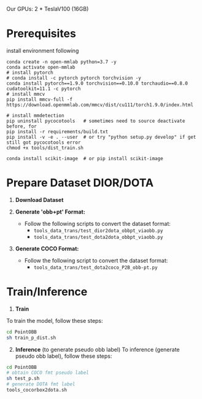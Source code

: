 Our GPUs: 2 * TeslaV100 (16GB)

# Prerequisites
install environment following
```shell script
conda create -n open-mmlab python=3.7 -y
conda activate open-mmlab
# install pytorch
# conda install -c pytorch pytorch torchvision -y
conda install pytorch==1.9.0 torchvision==0.10.0 torchaudio==0.8.0 cudatoolkit=11.1 -c pytorch
# install mmcv
pip install mmcv-full -f https://download.openmmlab.com/mmcv/dist/cu111/torch1.9.0/index.html

# install mmdetection
pip uninstall pycocotools   # sometimes need to source deactivate before, for 
pip install -r requirements/build.txt
pip install -v -e . --user  # or try "python setup.py develop" if get still got pycocotools error
chmod +x tools/dist_train.sh
```

```shell script
conda install scikit-image  # or pip install scikit-image
```


# Prepare Dataset DIOR/DOTA

1. **Download Dataset**

2. **Generate 'obb+pt' Format:**

   - Follow the following scripts to convert the dataset format:
     - `tools_data_trans/test_dior2dota_obbpt_viaobb.py`
     - `tools_data_trans/test_dota2dota_obbpt_viaobb.py`

3. **Generate COCO Format:**

   - Follow the following script to convert the dataset format:
     - `tools_data_trans/test_dota2coco_P2B_obb-pt.py`


# Train/Inference

1. **Train**

To train the model, follow these steps:

```bash
cd PointOBB
sh train_p_dist.sh
```

2. **Inference** (to generate pseudo obb label)
To inference (generate pseudo obb label), follow these steps:
```bash
cd PointOBB
# obtain COCO fmt pseudo label
sh test_p.sh
# generate DOTA fmt label
tools_cocorbox2dota.sh
```






